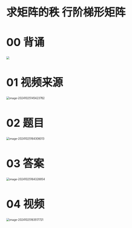 # 求矩阵的秩 行阶梯形矩阵



# 00 背诵

<img src="https://cvp.oss-cn-shanghai.aliyuncs.com/202410251629799.png" style="zoom:50%;" />



# 01 视频来源

<img src="https://cvp.oss-cn-shanghai.aliyuncs.com/202410251454801.png" alt="image-20241025145423762" style="zoom:50%;" />



# 02 题目

<img src="C:\Users\Administrator\AppData\Roaming\Typora\typora-user-images\image-20241025164306013.png" alt="image-20241025164306013" style="zoom:50%;" />





# 03 答案

<img src="C:\Users\Administrator\AppData\Roaming\Typora\typora-user-images\image-20241025164328854.png" alt="image-20241025164328854" style="zoom:50%;" />



# 04 视频

<img src="https://cvp.oss-cn-shanghai.aliyuncs.com/202410251635793.png" alt="image-20241025163517721" style="zoom:50%;" />
